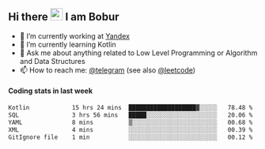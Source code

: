 ## Hi there <img src="https://media.giphy.com/media/hvRJCLFzcasrR4ia7z/giphy.gif" width="25px" height="25px"> I am Bobur

- 💼 I’m currently working at [Yandex](https://yandex.ru/)
- 🌱 I’m currently learning Kotlin
- 💬 Ask me about anything related to Low Level Programming or Algorithm and Data Structures
- 📫 How to reach me: [@telegram](https://t.me/octoant) (see also [@leetcode](https://leetcode.com/octoant/))    

#### Coding stats in last week

<!--START_SECTION:waka-->

```txt
Kotlin            15 hrs 24 mins  ███████████████████▓░░░░░   78.48 %
SQL               3 hrs 56 mins   █████░░░░░░░░░░░░░░░░░░░░   20.06 %
YAML              8 mins          ▒░░░░░░░░░░░░░░░░░░░░░░░░   00.68 %
XML               4 mins          ░░░░░░░░░░░░░░░░░░░░░░░░░   00.39 %
GitIgnore file    1 min           ░░░░░░░░░░░░░░░░░░░░░░░░░   00.12 %
```

<!--END_SECTION:waka-->
